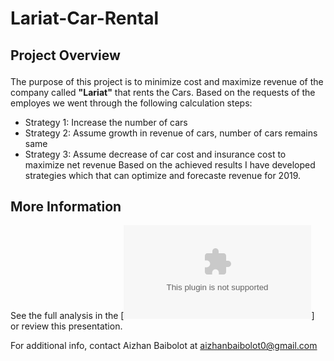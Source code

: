 # Lariat-Car-Rental
## Project Overview <p>
The purpose of this  project is to minimize cost and maximize revenue of the company called **"Lariat"** that rents the Cars. Based on the requests of the employes 
we went through the following calculation steps:
* Strategy 1: Increase the number of cars
* Strategy 2: Assume growth in revenue of cars, number of cars remains same
* Strategy 3: Assume decrease of car cost and insurance cost to maximize net revenue
Based on the achieved results I have developed strategies which that can optimize and forecaste revenue for 2019. 

## More Information
See the full analysis in the [![Excell file ](https://github.com/Aizhanbaibolot/Car_Rental/blob/main/capstone%201.xlsx)] or review this presentation.

For additional info, contact Aizhan Baibolot at []()aizhanbaibolot0@gmail.com
